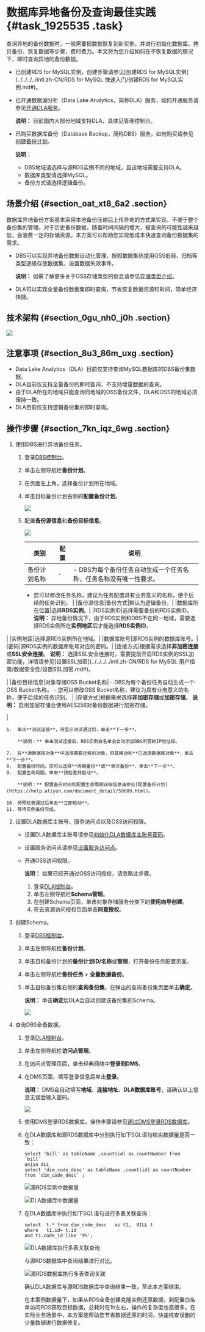 # 数据库异地备份及查询最佳实践 {#task_1925535 .task}

查询异地的备份数据时，一般需要把数据恢复到新实例，并进行初始化数据库、拷贝备份、恢复数据等步骤，费时费力。本文将为您介绍如何在不恢复数据的情况下，即时查询异地的备份数据。

-   已创建RDS for MySQL实例，创建步骤请参见[创建RDS for MySQL实例](../../../../intl.zh-CN/RDS for MySQL 快速入门/创建RDS for MySQL实例.md#)。
-   已开通数据湖分析（Data Lake Analytics，简称DLA）服务，如何开通服务请参见[开通DLA服务](https://help.aliyun.com/document_detail/109108.html)。

    **说明：** 目前国内大部分地域支持DLA，具体见管理控制台。

-   已购买数据库备份（Database Backup，简称DBS）服务，如何购买请参见[创建备份计划](https://help.aliyun.com/document_detail/65909.html)。

    **说明：** 

    -   DBS地域请选择与源RDS实例不同的地域，且该地域需要支持DLA。
    -   数据库类型请选择MySQL。
    -   备份方式请选择逻辑备份。

## 场景介绍 {#section_oat_xt8_6a2 .section}

数据库异地备份方案基本采用本地备份压缩后上传异地的方式来实现，不便于整个备份集的管理。对于历史备份数据，随着时间间隔的增大，被查询的可能性越来越低，会浪费一定的存储资源。本方案可以帮助您实现低成本快速查询备份数据集的需求。

-   DBS可以实现异地备份数据自动化管理，按照数据集热度用OSS低频、归档等类型逐级存放数据集，设置数据失效事件。

    **说明：** 如需了解更多关于OSS存储类型的信息请参见[存储类型介绍](https://help.aliyun.com/document_detail/51374.htm)。

-   DLA可以实现全量备份数据集即时查询，节省恢复数据资源和时间，简单经济快捷。

## 技术架构 {#section_0gu_nh0_j0h .section}

![](http://static-aliyun-doc.oss-cn-hangzhou.aliyuncs.com/assets/img/1526480/156894862758448_zh-CN.png)

## 注意事项 {#section_8u3_86m_uxg .section}

-   Data Lake Analytics（DLA）目前仅支持查询MySQL数据库的DBS备份集数据。
-   DLA目前仅支持全量备份的即时查询，不支持增量数据的查询。
-   由于DLA所在的地域只能查询同地域的OSS备份文件，DLA和OSS的地域必须保持一致。
-   DLA目前仅支持逻辑备份集的即时查询。

## 操作步骤 {#section_7kn_iqz_6wg .section}

1.  使用DBS进行异地备份任务。 
    1.  登录[DBS控制台](https://dbs.console.aliyun.com/#/home/)。
    2.  单击左侧导航栏**备份计划**。
    3.  在页面左上角，选择备份计划所在地域。
    4.  单击目标备份计划右侧的**配置备份计划**。

        ![](http://static-aliyun-doc.oss-cn-hangzhou.aliyuncs.com/assets/img/1526480/156894862758470_zh-CN.png)

    5.  配置**备份源信息**和**备份目标信息**。

        ![](http://static-aliyun-doc.oss-cn-hangzhou.aliyuncs.com/assets/img/1526480/156894862758472_zh-CN.png)

        |类别|配置|说明|
        |--|--|--|
        |备份计划名称|-|         -   DBS为每个备份任务自动生成一个任务名称，任务名称没有唯一性要求。
        -   您可以修改任务名称，建议为任务配置具有业务意义的名称，便于后续的任务识别。
 |
        |备份源信息|备份方式|默认为逻辑备份。|
        |数据库所在位置|选择**RDS实例**。|
        |RDS实例ID|选择需要备份的RDS实例ID。 **说明：** 异地备份情况下，由于RDS实例和DBS不在同一地域，需要选择RDS实例所在**实例地区**后才能选择**RDS实例ID**。

 |
        |实例地区|选择源RDS实例所在地域。|
        |数据库账号|源RDS实例的数据库账号。|
        |密码|源RDS实例的数据库账号对应的密码。|
        |连接方式|根据需求选择**非加密连接**或**SSL安全连接**。 **说明：** 选择SSL安全连接时，需要提前开启RDS实例的SSL加密功能，详情请参见[设置SSL加密](../../../../intl.zh-CN/RDS for MySQL 用户指南/数据安全性/设置SSL加密.md#)。

 |
        |备份目标信息|对象存储OSS Bucket名称|         -   DBS为每个备份任务自动生成一个OSS Bucket名称。
        -   您可以修改OSS Bucket名称，建议为具有业务意义的名称，便于后续的任务识别。
 |
        |存储方式|根据需求选择**非加密存储**或**加密存储**。 **说明：** 启用加密存储会使用AES256对备份数据进行加密存储。

 |

    6.  单击**测试连接**，待显示测试通过后，单击**下一步**。

        **说明：** 单击测试连接后，RDS实例白名单会自动添加DBS所需的IP地址段。

    7.  在**源数据库对象**中选择需要迁移的对象，将其移动到**已选择数据库对象**，单击**下一步**。
    8.  配置备份时间，您可以选择**周期备份**或**单次备份**，单击**下一步**。
    9.  配置生命周期，单击**预检查并启动**。

        **说明：** 配置备份时间和配置生命周期详细信息请参见[配置备份计划](https://help.aliyun.com/document_detail/59609.html)。

    10. 待预检查通过后单击**立即启动**。
    11. 等待实例备份完成。
2.  设置DLA数据库主账号、服务访问点以及OSS访问权限。 
    -   设置DLA数据库主账号请参见[初始化DLA数据库主账号密码](https://help.aliyun.com/document_detail/109110.html)。
    -   设置服务访问点请参见[设置服务访问点](https://help.aliyun.com/document_detail/107696.html)。
    -   开通OSS访问权限。

        **说明：** 如果已经开通过OSS访问授权，请忽略此步骤。

        1.  登录[DLA控制台](https://datalakeanalytics.console.aliyun.com/overview)。
        2.  单击左侧导航栏**Schema管理**。
        3.  在创建Schema页面，单击对象存储服务分类下的**使用向导创建**。
        4.  在云资源访问授权页面单击**同意授权**。
3.  创建Schema。 
    1.  登录[DBS控制台](https://dbs.console.aliyun.com/#/home/)。
    2.  单击左侧导航栏**备份计划**。
    3.  单击目标备份计划的**备份计划ID/名称**或**管理**，打开备份任务配置页面。
    4.  单击左侧导航栏**备份任务** \> **全量数据备份**。
    5.  单击目标备份集右侧的**查询备份集**，在弹出的查询备份集页面单击**确定**。

        **说明：** 单击**确定**后DLA会自动创建该备份集的Schema。

        ![](http://static-aliyun-doc.oss-cn-hangzhou.aliyuncs.com/assets/img/1526480/156894862758495_zh-CN.png)

4.  查询DBS全备数据。 
    1.  登录[DLA控制台](https://datalakeanalytics.console.aliyun.com/overview)。
    2.  单击左侧导航栏**访问点管理**。
    3.  在访问点管理页面，单击经典网络中**登录到DMS**。
    4.  在DMS页面，填写登录信息后单击**登录**。

        **说明：** DMS会自动填写**地域**、**连接地址**、**DLA数据库账号**，请确认以上信息无误后输入密码。

        ![](http://static-aliyun-doc.oss-cn-hangzhou.aliyuncs.com/assets/img/1526480/156894862758501_zh-CN.png)

    5.  使用DMS登录RDS数据库，操作步骤请参见[通过DMS登录RDS数据库](https://help.aliyun.com/document_detail/64703.html)。
    6.  在DLA数据库和源RDS数据库中分别执行如下SQL语句核实数据量是否一致：

        ``` {#codeblock_0p8_kfh_xsu}
        select 'bill' as tableName ,count(id) as countNumber from `bill`
        union ALL
        select 'dim_code_desc' as tableName ,count(id) as countNumber from `dim_code_desc` ;
        ```

        ![](images/58506_zh-CN.png "源RDS实例中数据量")

        ![](images/58507_zh-CN.png "DLA数据库中数据量")

    7.  在DLA数据库中执行如下SQL语句进行多表关联查询：

        ``` {#codeblock_hxj_sdz_hzs}
        select  t.* from dim_code_desc   as t1,  BILL t
        where   t1.id= t.id
        and t1.code_id like '9%';
        ```

        ![](images/58508_zh-CN.png "DLA数据库执行多表关联查询")

        与源RDS数据库中查询结果进行对比。

        ![](images/58509_zh-CN.png "源RDS数据库执行多表查询关联")

        确认DLA数据库与源RDS数据库中查询结果一致，至此本方案结束。

        在本案例数据量下，如果从RDS全备创建克隆实例还原数据，到配置白名单访问RDS获取目标数据，总耗时在1h左右，操作的复杂度也高很多。在实际业务场景中，本方案能帮助您节省数据还原的时间，快速核查误删的少量数据进行数据修复。



